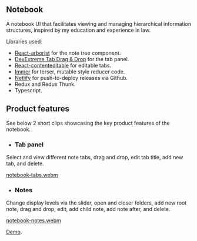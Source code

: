 ## Notebook

A notebook UI that facilitates viewing and managing hierarchical information structures, inspired by my education and experience in law.

Libraries used: 
- [React-arborist](https://github.com/brimdata/react-arborist) for the note tree component.
- [DevExtreme Tab Drag & Drop](https://js.devexpress.com/Demos/WidgetsGallery/Demo/TabPanel/SortableClosableTabs/React/Light/) for the tab panel.
- [React-contenteditable](https://github.com/lovasoa/react-contenteditable) for editable tabs.
- [Immer](https://github.com/immerjs/immer) for terser, mutable style reducer code.
- [Netlify](https://www.netlify.com/) for push-to-deploy releases via Github.
- Redux and Redux Thunk.
- Typescript.

## Product features

See below 2 short clips showcasing the key product features of the notebook.

- ### Tab panel

Select and view different note tabs, drag and drop, edit tab title, add new tab, and delete.

[notebook-tabs.webm](https://user-images.githubusercontent.com/84102041/183894027-993e98d3-4016-4199-9d1c-ce3dd31c530b.webm)

- ### Notes

Change display levels via the slider, open and closer folders, add new root note, drag and drop, edit, add child note, add note after, and delete.

[notebook-notes.webm](https://user-images.githubusercontent.com/84102041/183893981-5fe14d04-ed24-460c-b517-2731cfbf3e3b.webm)

[Demo](https://main--selinas-notebook-ts.netlify.app/notebook).
